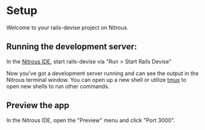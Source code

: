 # Setup

Welcome to your rails-devise project on Nitrous.

## Running the development server:

In the [Nitrous IDE](https://community.nitrous.io/docs/ide-overview), start rails-devise via "Run > Start Rails Devise"

Now you've got a development server running and can see the output in the Nitrous terminal window. You can open up a new shell or utilize [tmux](https://community.nitrous.io/docs/tmux) to open new shells to run other commands.

## Preview the app

In the Nitrous IDE, open the "Preview" menu and click "Port 3000".
